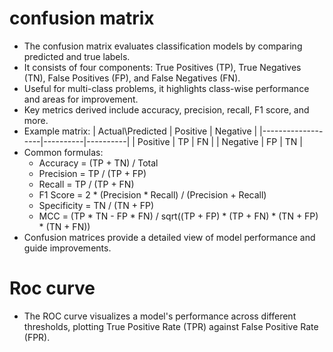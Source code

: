 # confusion matrix
- The confusion matrix evaluates classification models by comparing predicted and true labels.
- It consists of four components: True Positives (TP), True Negatives (TN), False Positives (FP), and False Negatives (FN).
- Useful for multi-class problems, it highlights class-wise performance and areas for improvement.
- Key metrics derived include accuracy, precision, recall, F1 score, and more.
- Example matrix:
    | Actual\Predicted | Positive | Negative |
    |-------------------|----------|----------|
    | Positive          | TP       | FN       |
    | Negative          | FP       | TN       |
- Common formulas:
    - Accuracy = (TP + TN) / Total
    - Precision = TP / (TP + FP)
    - Recall = TP / (TP + FN)
    - F1 Score = 2 * (Precision * Recall) / (Precision + Recall)
    - Specificity = TN / (TN + FP)
    - MCC = (TP * TN - FP * FN) / sqrt((TP + FP) * (TP + FN) * (TN + FP) * (TN + FN))
- Confusion matrices provide a detailed view of model performance and guide improvements.

# Roc curve
- The ROC curve visualizes a model's performance across different thresholds, plotting True Positive Rate (TPR) against False Positive Rate (FPR).

